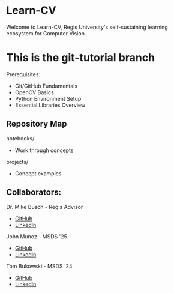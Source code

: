 # Learn-CV
Welcome to Learn-CV, Regis University's self-sustaining learning ecosystem for Computer Vision.

# This is the git-tutorial branch

Prerequisites:
- Git/GitHub Fundamentals
- OpenCV Basics
- Python Environment Setup
- Essential Libraries Overview

## Repository Map
notebooks/
- Work through concepts

projects/
- Concept examples

## Collaborators:
Dr. Mike Busch - Regis Advisor
- [GitHub](https://github.com/mbusch-regis)
- [LinkedIn](https://www.linkedin.com/in/mike-busch-117321/)

John Munoz - MSDS '25
- [GitHub](https://github.com/johnmunoz777)
- [LinkedIn](https://www.linkedin.com/in/johngmunoz/)

Tom Bukowski - MSDS '24
- [GitHub](https://github.com/AtomicStation)
- [LinkedIn](https://www.linkedin.com/in/tomabukowski/)
